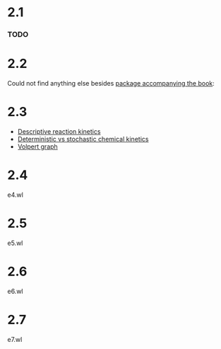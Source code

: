 # 2.1
### TODO
# 2.2
Could not find anything else besides [package accompanying the book](https://storage.googleapis.com/springer-extras/zip/2018/978-1-4939-8643-9.zip):

# 2.3
 - [Descriptive reaction kinetics](https://demonstrations.wolfram.com/DescriptiveReactionKinetics/)
 - [Deterministic vs stochastic chemical kinetics](https://demonstrations.wolfram.com/DeterministicVersusStochasticChemicalKinetics/)
 - [Volpert graph](https://demonstrations.wolfram.com/VolpertGraph/)

# 2.4
e4.wl

# 2.5
e5.wl

# 2.6
e6.wl

# 2.7
e7.wl
